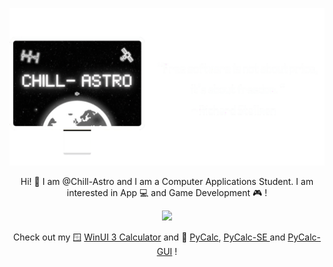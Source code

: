 <p align="center">
  <img src="https://github.com/Chill-Astro/Chill-Astro/blob/main/Brand-New.png" width="540px">
</p>

<p align="center">
Hi! 👋 I am @Chill-Astro and I am a Computer Applications Student. I am interested in App 💻 and Game Development 🎮 !
</p>


<p align="center">
    <img width="400" src="https://github-readme-stats.vercel.app/api?username=chill-astro&show_icons=true&hide_border=false&theme=holi">
</p>



<p align="center">
Check out my 🪟 <a href="https://github.com/Chill-Astro/Calculator">WinUI 3 Calculator</a> and 🐍 <a href="https://github.com/Chill-Astro/PyCalc">PyCalc</a>, <a href="https://github.com/Chill-Astro/PyCalc-SE">PyCalc-SE </a> and <a href="https://github.com/Chill-Astro/PyCalc-GUI">PyCalc-GUI</a> !
</p>

<!---
Chill-Astro/Chill-Astro is a ✨ special ✨ repository because its `README.md` (this file) appears on your GitHub profile.
You can click the Preview link to take a look at your changes.
--->
